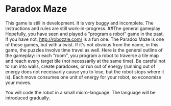 # Paradox Maze
This game is still in development. It is very buggy and incomplete. The instructions and rules are still work-in-progress.
##The general gameplay
Hopefully, you have seen and played a "program a robot" game in the past. If you have not, http://robozzle.com/ is a fun one. The Paradox Maze is one of these games, but with a twist. If it's not obvious from the name, in this game, the puzzles involve time travel as well. Here is the general outline of the gameplay: in each "room", you program a robot to traverse a tile map and reach every target tile (not necessarily at the same time). Be careful not to run into walls, create paradoxes, or run out of energy (running out of energy does not necessarily cause you to lose, but the robot stops where it is). Each move consumes one unit of energy for your robot, so economize your moves.

You will code the robot in a small micro-language. The language will be introduced gradually.